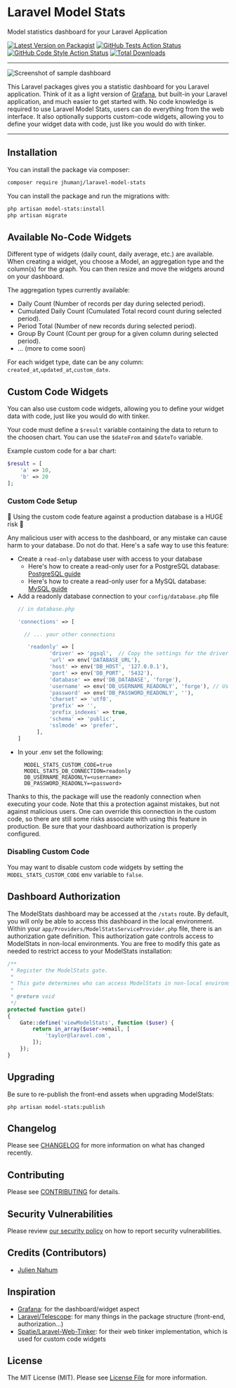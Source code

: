 # Laravel Model Stats
Model statistics dashboard for your Laravel Application

[![Latest Version on Packagist](https://img.shields.io/packagist/v/jhumanj/laravel-model-stats.svg?style=flat-square)](https://packagist.org/packages/jhumanj/laravel-model-stats)
[![GitHub Tests Action Status](https://img.shields.io/github/workflow/status/jhumanj/laravel-model-stats/run-tests?label=tests)](https://github.com/jhumanj/laravel-model-stats/actions?query=workflow%3Arun-tests+branch%3Amain)
[![GitHub Code Style Action Status](https://img.shields.io/github/workflow/status/jhumanj/laravel-model-stats/Check%20&%20fix%20styling?label=code%20style)](https://github.com/jhumanj/laravel-model-stats/actions?query=workflow%3A"Check+%26+fix+styling"+branch%3Amain)
[![Total Downloads](https://img.shields.io/packagist/dt/jhumanj/laravel-model-stats.svg?style=flat-square)](https://packagist.org/packages/jhumanj/laravel-model-stats)

---
<img style="margin:auto;" src="https://i.ibb.co/hV6dt8L/Capture-d-e-cran-2021-09-11-a-10-54-59.png" alt="Screenshot of sample dashboard" border="0">

This Laravel packages gives you a statistic dashboard for you Laravel application. Think of it as a light version of 
[Grafana](https://grafana.com/), but built-in your Laravel application, and much easier to get started with. 
No code knowledge is required to use Laravel Model Stats, users can do everything from the web interface. It also 
optionally supports custom-code widgets, allowing you to define your widget data with
code, just like you would do with tinker.

---

## Installation

You can install the package via composer:

```bash
composer require jhumanj/laravel-model-stats
```

You can install the package and run the migrations with:

```bash
php artisan model-stats:install
php artisan migrate
```


## Available No-Code Widgets

Different type of widgets (daily count, daily average, etc.) are available. When creating a widget,
you choose a Model, an aggregation type and the column(s) for the graph. You can then resize and move the widgets around on your dashboard.

The aggregation types currently available:
- Daily Count (Number of records per day during selected period).
- Cumulated Daily Count (Cumulated Total record count during selected period).
- Period Total (Number of new records during selected period).
- Group By Count (Count per group for a given column during selected period).
- ... (more to come soon)

For each widget type, date can be any column: `created_at`,`updated_at`,`custom_date`.

## Custom Code Widgets

You can also use custom code widgets, allowing you to define your widget data with
code, just like you would do with tinker.

Your code must define a `$result` variable containing the data to return to the choosen chart. You can use the `$dateFrom` and `$dateTo` variable.

Example custom code for a bar chart:

```php 
$result = [
    'a' => 10,
    'b' => 20
];
```

### Custom Code Setup
🚨 Using the custom code feature against a production database is a HUGE risk 🚨

Any malicious user with access to the dashboard,
or any mistake can cause harm to your database. Do not do that. Here's a safe way to use this feature:
- Create a `read-only` database user with access to your database
  - Here's how to create a read-only user for a PostgreSQL database: [PostgreSQL guide](https://tableplus.com/blog/2018/04/postgresql-how-to-create-read-only-user.html)
  - Here's how to create a read-only user for a MySQL database: [MySQL guide](https://ubiq.co/database-blog/create-read-only-mysql-user/)
- Add a readonly database connection to your `config/database.php` file
  ```php
  // in database.php
  
  'connections' => [
  
    // ... your other connections
  
     'readonly' => [
            'driver' => 'pgsql',  // Copy the settings for the driver you use, but change the user
            'url' => env('DATABASE_URL'),
            'host' => env('DB_HOST', '127.0.0.1'),
            'port' => env('DB_PORT', '5432'),
            'database' => env('DB_DATABASE', 'forge'),
            'username' => env('DB_USERNAME_READONLY', 'forge'), // User is changed here
            'password' => env('DB_PASSWORD_READONLY', ''),
            'charset' => 'utf8',
            'prefix' => '',
            'prefix_indexes' => true,
            'schema' => 'public',
            'sslmode' => 'prefer',
        ],
  ]
- In your .env set the following:
  ```dotenv
    MODEL_STATS_CUSTOM_CODE=true
    MODEL_STATS_DB_CONNECTION=readonly
    DB_USERNAME_READONLY=<username>
    DB_PASSWORD_READONLY=<password>
    ```
Thanks to this, the package will use the readonly connection when executing your code. 
Note that this a protection against mistakes, but not against malicious users. One can override this 
connection in the custom code, so there are still some risks associate with using this feature in production.
Be sure that your dashboard authorization is properly configured.

### Disabling Custom Code
You may want to disable custom code widgets by setting the `MODEL_STATS_CUSTOM_CODE` env variable to `false`.

## Dashboard Authorization

The ModelStats dashboard may be accessed at the `/stats` route. By default, you will only be able to access this 
dashboard in the local environment. Within your `app/Providers/ModelStatsServiceProvider.php` file, there is an 
authorization gate definition. This authorization gate controls access to ModelStats in non-local environments. 
You are free to modify this gate as needed to restrict access to your ModelStats installation: 

```php 
/**
 * Register the ModelStats gate.
 *
 * This gate determines who can access ModelStats in non-local environments.
 *
 * @return void
 */
protected function gate()
{
    Gate::define('viewModelStats', function ($user) {
        return in_array($user->email, [
            'taylor@laravel.com',
        ]);
    });
}
```

## Upgrading

Be sure to re-publish the front-end assets when upgrading ModelStats:
```
php artisan model-stats:publish
```

## Changelog

Please see [CHANGELOG](CHANGELOG.md) for more information on what has changed recently.

## Contributing

Please see [CONTRIBUTING](.github/CONTRIBUTING.md) for details.

## Security Vulnerabilities

Please review [our security policy](../../security/policy) on how to report security vulnerabilities.

## Credits (Contributors)

- [Julien Nahum](https://github.com/JhumanJ)

## Inspiration 
- [Grafana](https://grafana.com/): for the dashboard/widget aspect
- [Laravel/Telescope](https://github.com/laravel/telescope): for many things in the package structure (front-end, authorization...)
- [Spatie/Laravel-Web-Tinker](https://github.com/spatie/laravel-web-tinker): for their web tinker implementation, which is used for custom code widgets

## License

The MIT License (MIT). Please see [License File](LICENSE.md) for more information.
